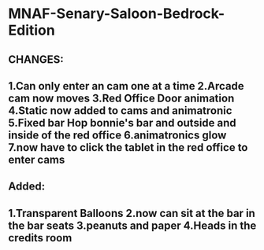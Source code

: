 # MNAF-Senary-Saloon-Bedrock-Edition
CHANGES:
-----------------------------
1.Can only enter an cam one at a time
2.Arcade cam now moves
3.Red Office Door animation
4.Static now added to cams and animatronic
5.Fixed bar Hop bonnie's bar and outside and inside of the red office
6.animatronics glow
7.now have to click the tablet in the red office to enter cams
------------------------------
Added:
-----------------------------
1.Transparent Balloons
2.now can sit at the bar in the bar seats
3.peanuts and paper
4.Heads in the credits room
-----------------------------

